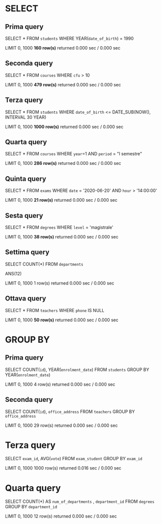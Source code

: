 # SELECT

## Prima query

SELECT \*
FROM
`students`
WHERE YEAR(`date_of_birth`) = 1990

LIMIT 0, 1000 **160 row(s)** returned 0.000 sec / 0.000 sec

## Seconda query

SELECT \*
FROM
`courses`
WHERE `cfu` > 10

LIMIT 0, 1000 **479 row(s)** returned 0.000 sec / 0.000 sec

## Terza query

SELECT \*
FROM
`students`
WHERE `date_of_birth` <= DATE_SUB(NOW(), INTERVAL 30 YEAR)

LIMIT 0, 1000 **1000 row(s)** returned 0.000 sec / 0.000 sec

## Quarta query

SELECT \*
FROM
`courses`
WHERE `year`=1 AND `period` = "I semestre"

LIMIT 0, 1000 **286 row(s)** returned 0.000 sec / 0.000 sec

## Quinta query

SELECT \*
FROM
`exams`
WHERE `date` = '2020-06-20'
AND `hour` > '14:00:00'

LIMIT 0, 1000 **21 row(s)** returned 0.000 sec / 0.000 sec

## Sesta query

SELECT \*
FROM
`degrees`
WHERE `level` = 'magistrale'

LIMIT 0, 1000 **38 row(s)** returned 0.000 sec / 0.000 sec

## Settima query

SELECT COUNT(\*)
FROM
`departments`

ANS(12)

LIMIT 0, 1000 1 row(s) returned 0.000 sec / 0.000 sec

## Ottava query

SELECT \*
FROM
`teachers`
WHERE `phone` IS NULL

LIMIT 0, 1000 **50 row(s)** returned 0.000 sec / 0.000 sec

# GROUP BY

## Prima query

SELECT COUNT(`id`), YEAR(`enrolment_date`)
FROM
`students`
GROUP BY YEAR(`enrolment_date`)

LIMIT 0, 1000 4 row(s) returned 0.000 sec / 0.000 sec

## Seconda query

SELECT COUNT(`id`), `office_address`
FROM
`teachers`
GROUP BY `office_address`

LIMIT 0, 1000 29 row(s) returned 0.000 sec / 0.000 sec

# Terza query

SELECT `exam_id`, AVG(`vote`)
FROM
`exam_student`
GROUP BY `exam_id`

LIMIT 0, 1000 1000 row(s) returned 0.016 sec / 0.000 sec

# Quarta query

SELECT COUNT(\*) AS `num_of_departments` , `department_id`
FROM
`degrees`
GROUP BY `department_id`

LIMIT 0, 1000 12 row(s) returned 0.000 sec / 0.000 sec

